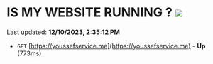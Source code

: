 # IS MY WEBSITE RUNNING ? [![](https://img.shields.io/static/v1?label=Sponsor&message=%E2%9D%A4&logo=GitHub&color=%23fe8e86)](https://github.com/sponsors/<username>)

Last updated: **12/10/2023, 2:35:12 PM**

- `GET` [https://youssefservice.me](https://youssefservice.me) - **Up** (773ms)
